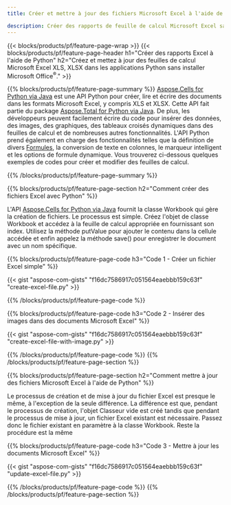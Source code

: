 ```yaml
---
title: Créer et mettre à jour des fichiers Microsoft Excel à l'aide de Python 

description: Créer des rapports de feuille de calcul Microsoft Excel sans installer Microsoft Office 
---
```


{{< blocks/products/pf/feature-page-wrap >}}
{{< blocks/products/pf/feature-page-header h1="Créer des rapports Excel à l'aide de Python" h2="Créez et mettez à jour des feuilles de calcul Microsoft Excel XLS, XLSX dans les applications Python sans installer Microsoft Office<sup>&reg;</sup>." >}}

{{% blocks/products/pf/feature-page-summary %}}
[Aspose.Cells for Python via Java](https://products.aspose.com/cells/python-java/) est une API Python pour créer, lire et écrire des documents dans les formats Microsoft Excel, y compris XLS et XLSX. Cette API fait partie du package [Aspose.Total for Python via Java](https://products.aspose.com/total/python-java/). De plus, les développeurs peuvent facilement écrire du code pour insérer des données, des images, des graphiques, des tableaux croisés dynamiques dans des feuilles de calcul et de nombreuses autres fonctionnalités. L'API Python prend également en charge des fonctionnalités telles que la définition de divers [Formules](https://docs.aspose.com/cells/python-java/supported-formula-functions/), la conversion de texte en colonnes, le marqueur intelligent et les options de formule dynamique. Vous trouverez ci-dessous quelques exemples de codes pour créer et modifier des feuilles de calcul.

{{% /blocks/products/pf/feature-page-summary  %}}

{{% blocks/products/pf/feature-page-section  h2="Comment créer des fichiers Excel avec Python" %}}

L'API [Aspose.Cells for Python via Java](https://products.aspose.com/cells/python-java/) fournit la classe Workbook qui gère la création de fichiers. Le processus est simple. Créez l'objet de classe Workbook et accédez à la feuille de calcul appropriée en fournissant son index. Utilisez la méthode putValue pour ajouter le contenu dans la cellule accédée et enfin appelez la méthode save() pour enregistrer le document avec un nom spécifique.

{{% blocks/products/pf/feature-page-code h3="Code 1 - Créer un fichier Excel simple" %}}

{{< gist "aspose-com-gists" "f16dc7586917c051564eaebbb159c63f" "create-excel-file.py" >}}

{{% /blocks/products/pf/feature-page-code  %}}

{{% blocks/products/pf/feature-page-code h3="Code 2 - Insérer des images dans des documents Microsoft Excel" %}}

{{< gist "aspose-com-gists" "f16dc7586917c051564eaebbb159c63f" "create-excel-file-with-image.py" >}}

{{% /blocks/products/pf/feature-page-code  %}}
{{% /blocks/products/pf/feature-page-section %}}

{{% blocks/products/pf/feature-page-section  h2="Comment mettre à jour des fichiers Microsoft Excel à l'aide de Python" %}}

Le processus de création et de mise à jour du fichier Excel est presque le même, à l'exception de la seule différence. La différence est que, pendant le processus de création, l'objet Classeur vide est créé tandis que pendant le processus de mise à jour, un fichier Excel existant est nécessaire. Passez donc le fichier existant en paramètre à la classe Workbook. Reste la procédure est la même

{{% blocks/products/pf/feature-page-code h3="Code 3 - Mettre à jour les documents Microsoft Excel" %}}

{{< gist "aspose-com-gists" "f16dc7586917c051564eaebbb159c63f" "update-excel-file.py" >}}

{{% /blocks/products/pf/feature-page-code  %}}
{{% /blocks/products/pf/feature-page-section %}}